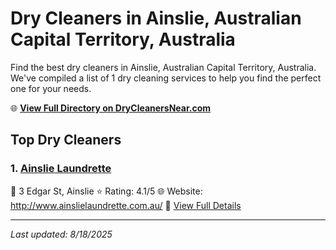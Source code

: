 # Dry Cleaners in Ainslie, Australian Capital Territory, Australia

Find the best dry cleaners in Ainslie, Australian Capital Territory, Australia. We've compiled a list of 1 dry cleaning services to help you find the perfect one for your needs.

🌐 **[View Full Directory on DryCleanersNear.com](https://drycleanersnear.com/city/Australia/Australian%20Capital%20Territory/Ainslie)**

## Top Dry Cleaners

### 1. [Ainslie Laundrette](https://drycleanersnear.com/dryCleaner/68a28938e025a3a8d28d391e/ainslie-laundrette)
📍 3 Edgar St, Ainslie
⭐ Rating: 4.1/5
🌐 Website: http://www.ainslielaundrette.com.au/
🔗 [View Full Details](https://drycleanersnear.com/dryCleaner/68a28938e025a3a8d28d391e/ainslie-laundrette)


---

*Last updated: 8/18/2025*
